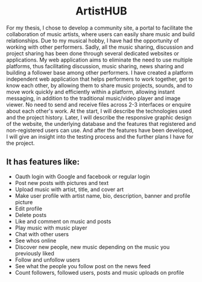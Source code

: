 <h1 align="center">ArtistHUB</h1>

<p>For my thesis, I chose to develop a community site, a portal to facilitate the collaboration of music artists, where users can easily share music and build relationships. Due to my musical hobby, I have had the opportunity of working with other performers. Sadly, all the music sharing, discussion and project sharing has been done through several dedicated websites or applications. My web application aims to eliminate the need to use multiple platforms, thus facilitating discussion, music sharing, news sharing and building a follower base among other performers. I have created a platform independent web application that helps performers to work together, get to know each other, by allowing them to share music projects, sounds, and to move work quickly and efficiently within a platform, allowing instant messaging, in addition to the traditional music/video player and image viewer. No need to send and receive files across 2-3 interfaces or enquire about each other's work. At the start, I will describe the technologies used and the project history. Later, I will describe the responsive graphic design of the website, the underlying database and the features that registered and non-registered users can use. And after the features have been developed, I will give an insight into the testing process and the further plans I have for the project. </p>

<h2>It has features like:</h2>
<ul>
    <li>Oauth login with Google and facebook or regular login</li>
    <li>Post new posts with pictures and text</li>
    <li>Upload music with artist, title, and cover art</li>
    <li>Make user profile with artist name, bio, description, banner and profile picture</li>
    <li>Edit profile</li>
    <li>Delete posts</li>
    <li>Like and comment on music and posts</li>
    <li>Play music with music player</li>
    <li>Chat with other users</li>
    <li>See whos online</li>
    <li>Discover new people, new music depending on the music you previously liked</li>
    <li>Follow and unfollow users</li>
    <li>See what the people you follow post on the news feed</li>
    <li>Count followers, followed users, posts and music uploads on profile</li>
</ul>
